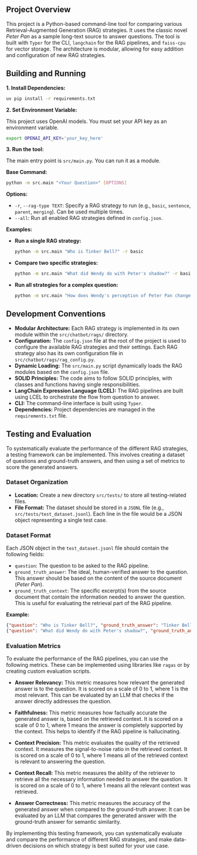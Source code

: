 ## Project Overview

This project is a Python-based command-line tool for comparing various Retrieval-Augmented Generation (RAG) strategies. It uses the classic novel *Peter Pan* as a sample long-text source to answer questions. The tool is built with `Typer` for the CLI, `langchain` for the RAG pipelines, and `faiss-cpu` for vector storage. The architecture is modular, allowing for easy addition and configuration of new RAG strategies.

## Building and Running

**1. Install Dependencies:**

```bash
uv pip install -r requirements.txt
```

**2. Set Environment Variable:**

This project uses OpenAI models. You must set your API key as an environment variable.

```bash
export OPENAI_API_KEY='your_key_here'
```

**3. Run the tool:**

The main entry point is `src/main.py`. You can run it as a module.

**Base Command:**

```bash
python -m src.main "<Your Question>" [OPTIONS]
```

**Options:**

*   `-r`, `--rag-type TEXT`: Specify a RAG strategy to run (e.g., `basic`, `sentence`, `parent`, `merging`). Can be used multiple times.
*   `--all`: Run all enabled RAG strategies defined in `config.json`.

**Examples:**

*   **Run a single RAG strategy:**
    ```bash
    python -m src.main "Who is Tinker Bell?" -r basic
    ```
*   **Compare two specific strategies:**
    ```bash
    python -m src.main "What did Wendy do with Peter's shadow?" -r basic -r sentence
    ```
*   **Run all strategies for a complex question:**
    ```bash
    python -m src.main "How does Wendy's perception of Peter Pan change from their first meeting to the end of the story?" --all
    ```

## Development Conventions

*   **Modular Architecture:** Each RAG strategy is implemented in its own module within the `src/chatbot/rags/` directory.
*   **Configuration:** The `config.json` file at the root of the project is used to configure the available RAG strategies and their settings. Each RAG strategy also has its own configuration file in `src/chatbot/rags/rag_config.py`.
*   **Dynamic Loading:** The `src/main.py` script dynamically loads the RAG modules based on the `config.json` file.
*   **SOLID Principles:** The code aims to follow SOLID principles, with classes and functions having single responsibilities.
*   **LangChain Expression Language (LCEL):** The RAG pipelines are built using LCEL to orchestrate the flow from question to answer.
*   **CLI:** The command-line interface is built using `Typer`.
*   **Dependencies:** Project dependencies are managed in the `requirements.txt` file.

## Testing and Evaluation

To systematically evaluate the performance of the different RAG strategies, a testing framework can be implemented. This involves creating a dataset of questions and ground-truth answers, and then using a set of metrics to score the generated answers.

### Dataset Organization

*   **Location:** Create a new directory `src/tests/` to store all testing-related files.
*   **File Format:** The dataset should be stored in a `JSONL` file (e.g., `src/tests/test_dataset.jsonl`). Each line in the file would be a JSON object representing a single test case.

### Dataset Format

Each JSON object in the `test_dataset.jsonl` file should contain the following fields:

*   `question`: The question to be asked to the RAG pipeline.
*   `ground_truth_answer`: The ideal, human-verified answer to the question. This answer should be based on the content of the source document (*Peter Pan*).
*   `ground_truth_context`: The specific excerpt(s) from the source document that contain the information needed to answer the question. This is useful for evaluating the retrieval part of the RAG pipeline.

**Example:**

```json
{"question": "Who is Tinker Bell?", "ground_truth_answer": "Tinker Bell is a fairy who is Peter Pan's companion.", "ground_truth_context": ["Tinker Bell is a common fairy..."]}
{"question": "What did Wendy do with Peter's shadow?", "ground_truth_answer": "Wendy sewed Peter's shadow back on for him.", "ground_truth_context": ["...Wendy, who was a good sewer, sewed the shadow back on."]}
```

### Evaluation Metrics

To evaluate the performance of the RAG pipelines, you can use the following metrics. These can be implemented using libraries like `ragas` or by creating custom evaluation scripts.

*   **Answer Relevancy:** This metric measures how relevant the generated answer is to the question. It is scored on a scale of 0 to 1, where 1 is the most relevant. This can be evaluated by an LLM that checks if the answer directly addresses the question.

*   **Faithfulness:** This metric measures how factually accurate the generated answer is, based on the retrieved context. It is scored on a scale of 0 to 1, where 1 means the answer is completely supported by the context. This helps to identify if the RAG pipeline is hallucinating.

*   **Context Precision:** This metric evaluates the quality of the retrieved context. It measures the signal-to-noise ratio in the retrieved context. It is scored on a scale of 0 to 1, where 1 means all of the retrieved context is relevant to answering the question.

*   **Context Recall:** This metric measures the ability of the retriever to retrieve all the necessary information needed to answer the question. It is scored on a scale of 0 to 1, where 1 means all the relevant context was retrieved.

*   **Answer Correctness:** This metric measures the accuracy of the generated answer when compared to the ground-truth answer. It can be evaluated by an LLM that compares the generated answer with the ground-truth answer for semantic similarity.

By implementing this testing framework, you can systematically evaluate and compare the performance of different RAG strategies, and make data-driven decisions on which strategy is best suited for your use case.